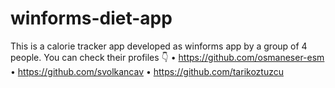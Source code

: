 # winforms-diet-app
This is a calorie tracker app developed as winforms app by a group of 4 people.
You can check their profiles 👇
• https://github.com/osmaneser-esm
• https://github.com/svolkancav
• https://github.com/tarikoztuzcu
